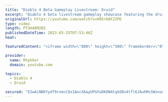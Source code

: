 ```yaml
---
title: "Diablo 4 Beta Gameplay Livestream: Druid"
excerpt: "Diablo 4 beta livestream gameplay showcase featuring the druid. End-game not included in beta. Diablo 4 release date is June 6."
originalUrl: https://youtube.com/watch?v=H95rb6F2IPE
type: video
length: PT3H46M20S
publishedDateTime: 2023-03-25T07:53:46Z
heat: 

featuredContent: "<iframe width=\"800\" height=\"500\" frameborder=\"0\" src=\"https://www.youtube.com/embed/H95rb6F2IPE\" allow=\"accelerometer; autoplay; encrypted-media; gyroscope; picture-in-picture\" allowfullscreen></iframe>"

provider:
  name: Rhykker
  domain: youtube.com

topics:
  - Diablo 4
  - Druid

secured: "EIwAiNBKYydf9rxmcCQx1AocXAayUPGYoDKON4CqkO0x4tfl6JAuhMcSWznumMjZWWzXW4ONr/GvqApxGf2wzXT2MqAbHVeZqXor70vVgQOi3kYmoRB2/ciGiS798k0HGSe1ylYBmHqi+9xr6ZqWH6F3YBfPtHIcVACyasOsB52PayQqpQGw+Oc0nhbfJjF44borDE7B0UW+CAJ8LyQh+c/CxkwzBujP+7BWsO2XgsTsGQaiIqw2bCvSGiC4lAi1MK38eA4W00K9YMKqc8MDUomnOqRGYMjmz9nBNw3/mAkB3cZ8qCbceIO+xh3tqeU1QTlCVOKdKlh0NYzRA1qpWXGFdROX8gJhaqzNPjJc/viSU9DFSdNYhAdDLG17mATdxykN8cJcLJtk5gMF+AlKJ4cUyGoPpZSCotA1kTmF7IGOalADfygRp49GLq+k0XBO;LTt/lisFno6sy9/7bFQt2A=="
---
```


